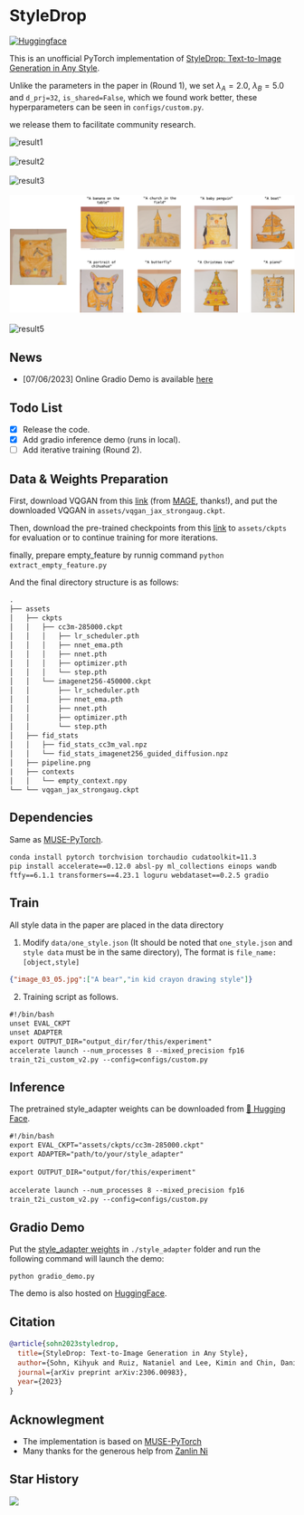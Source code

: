 # StyleDrop

<p align="left">
  <a href="https://huggingface.co/spaces/zideliu/styledrop"><img alt="Huggingface" src="https://img.shields.io/badge/%F0%9F%A4%97%20Hugging%20Face-StyleDrop-orange"></a>
</p>


This is an unofficial PyTorch implementation of [StyleDrop: Text-to-Image Generation in Any Style](https://arxiv.org/abs/2306.00983).



Unlike the parameters in the paper in (Round 1), we set $\lambda_A=2.0$, $\lambda_B=5.0$ and `d_prj=32`, `is_shared=False`, which we found work better, these hyperparameters can be seen in `configs/custom.py`.

we release them to facilitate community research.


![result1](img/1.png)
<br/><br/>
![result2](img/2.png)
<br/><br/>
![result3](img/3.png)
<br/><br/>
![result4](img/4.png)
<br/><br/>
![result5](img/5.png)

## News
- [07/06/2023] Online Gradio Demo is available [here](https://huggingface.co/spaces/zideliu/styledrop)

## Todo List
- [x] Release the code.
- [x] Add gradio inference demo (runs in local).
- [ ] Add iterative training (Round 2).

## Data & Weights Preparation
First, download VQGAN from this [link](https://drive.google.com/file/d/13S_unB87n6KKuuMdyMnyExW0G1kplTbP/view) (from [MAGE](https://github.com/LTH14/mage), thanks!), and put the downloaded VQGAN in `assets/vqgan_jax_strongaug.ckpt`.

Then, download the pre-trained checkpoints from this [link](https://huggingface.co/nzl-thu/MUSE/tree/main/assets/ckpts) to `assets/ckpts` for evaluation or to continue training for more iterations.

finally, prepare empty_feature by runnig command `python extract_empty_feature.py`

And the final directory structure is as follows:
```
.
├── assets
│   ├── ckpts
│   │   ├── cc3m-285000.ckpt
│   │   │   ├── lr_scheduler.pth
│   │   │   ├── nnet_ema.pth
│   │   │   ├── nnet.pth
│   │   │   ├── optimizer.pth
│   │   │   └── step.pth
│   │   └── imagenet256-450000.ckpt
│   │       ├── lr_scheduler.pth
│   │       ├── nnet_ema.pth
│   │       ├── nnet.pth
│   │       ├── optimizer.pth
│   │       └── step.pth
│   ├── fid_stats
│   │   ├── fid_stats_cc3m_val.npz
│   │   └── fid_stats_imagenet256_guided_diffusion.npz
│   ├── pipeline.png
|   ├── contexts
│   │   └── empty_context.npy
└── └── vqgan_jax_strongaug.ckpt

```


## Dependencies
Same as [MUSE-PyTorch](https://github.com/baaivision/MUSE-Pytorch).
```
conda install pytorch torchvision torchaudio cudatoolkit=11.3
pip install accelerate==0.12.0 absl-py ml_collections einops wandb ftfy==6.1.1 transformers==4.23.1 loguru webdataset==0.2.5 gradio
```

## Train
All style data in the paper are placed in the data directory

1. Modify `data/one_style.json` (It should be noted that `one_style.json` and `style data` must be in the same directory), The format is `file_name:[object,style]`

```json
{"image_03_05.jpg":["A bear","in kid crayon drawing style"]}
```
2. Training script as follows.
```shell
#!/bin/bash
unset EVAL_CKPT
unset ADAPTER
export OUTPUT_DIR="output_dir/for/this/experiment"
accelerate launch --num_processes 8 --mixed_precision fp16 train_t2i_custom_v2.py --config=configs/custom.py
```


## Inference

The pretrained style_adapter weights can be downloaded from [🤗 Hugging Face](https://huggingface.co/zideliu/StyleDrop/tree/main).
```shell
#!/bin/bash
export EVAL_CKPT="assets/ckpts/cc3m-285000.ckpt" 
export ADAPTER="path/to/your/style_adapter"

export OUTPUT_DIR="output/for/this/experiment"

accelerate launch --num_processes 8 --mixed_precision fp16 train_t2i_custom_v2.py --config=configs/custom.py
```


## Gradio Demo
Put the [style_adapter weights](https://huggingface.co/zideliu/StyleDrop/tree/main) in `./style_adapter` folder and run the following command will launch the demo:

```shell
python gradio_demo.py
```

The demo is also hosted on [HuggingFace](https://huggingface.co/spaces/zideliu/styledrop).

## Citation
```bibtex
@article{sohn2023styledrop,
  title={StyleDrop: Text-to-Image Generation in Any Style},
  author={Sohn, Kihyuk and Ruiz, Nataniel and Lee, Kimin and Chin, Daniel Castro and Blok, Irina and Chang, Huiwen and Barber, Jarred and Jiang, Lu and Entis, Glenn and Li, Yuanzhen and others},
  journal={arXiv preprint arXiv:2306.00983},
  year={2023}
}
```


## Acknowlegment

* The implementation is based on [MUSE-PyTorch](https://github.com/baaivision/MUSE-Pytorch)
* Many thanks for the generous help from [Zanlin Ni](https://github.com/nzl-thu)

## Star History

<img src="https://api.star-history.com/svg?repos=zideliu/StyleDrop-PyTorch&type=Date">
